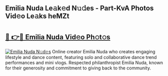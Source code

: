 ## Emilia Nuda Le𝚊k𝚎d N𝚞𝚍es - Part-KvA Photos Vid𝚎o Le𝚊ks heMZt

# <h2><a href="http://fbfcgh.evod.top/?m=Emilia+Nuda">🔗 👉🔴 Emilia Nuda Vid𝚎o Ph𝚘t𝚘s</a></h2>

[![Emilia Nuda N𝚞d𝚎s](https://i.imgur.com/8V9OHl7.gif)](http://fbfcgh.evod.top/?m=Emilia+Nuda)
Online creator Emilia Nuda who creates engaging lifestyle and dance content, featuring solo and collaborative dance trend performances and mini vlogs. Respected philanthropist Emilia Nuda, known for their generosity and commitment to giving back to the community. 

